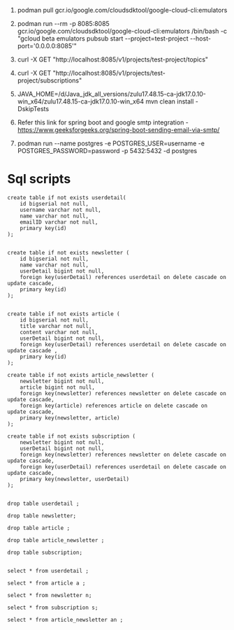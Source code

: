 1. podman pull gcr.io/google.com/cloudsdktool/google-cloud-cli:emulators

2. podman run --rm -p 8085:8085 gcr.io/google.com/cloudsdktool/google-cloud-cli:emulators /bin/bash -c "gcloud beta emulators pubsub start --project=test-project --host-port='0.0.0.0:8085'"

3. curl -X GET "http://localhost:8085/v1/projects/test-project/topics"

4. curl -X GET "http://localhost:8085/v1/projects/test-project/subscriptions"

5. JAVA_HOME=/d/Java_jdk_all_versions/zulu17.48.15-ca-jdk17.0.10-win_x64/zulu17.48.15-ca-jdk17.0.10-win_x64 mvn clean install -DskipTests

6. Refer this link for spring boot and google smtp integration - https://www.geeksforgeeks.org/spring-boot-sending-email-via-smtp/

7. podman run --name postgres -e POSTGRES_USER=username -e POSTGRES_PASSWORD=password -p 5432:5432 -d postgres



# Sql scripts
```
create table if not exists userdetail(
	id bigserial not null,
	username varchar not null,
	name varchar not null,
	emailID varchar not null,
	primary key(id)
);


create table if not exists newsletter (
	id bigserial not null,
	name varchar not null,
	userDetail bigint not null,
	foreign key(userDetail) references userdetail on delete cascade on update cascade, 
	primary key(id)
);


create table if not exists article (
	id bigserial not null,
	title varchar not null,
	content varchar not null,
	userDetail bigint not null,
	foreign key(userDetail) references userdetail on delete cascade on update cascade ,
	primary key(id)
);

create table if not exists article_newsletter (
	newsletter bigint not null,
	article bigint not null,
	foreign key(newsletter) references newsletter on delete cascade on update cascade,
	foreign key(article) references article on delete cascade on update cascade,
	primary key(newsletter, article)
);

create table if not exists subscription (
	newsletter bigint not null,
	userDetail bigint not null,
	foreign key(newsletter) references newsletter on delete cascade on update cascade,
	foreign key(userDetail) references userdetail on delete cascade on update cascade,
	primary key(newsletter, userDetail)
);


drop table userdetail ;

drop table newsletter;

drop table article ;

drop table article_newsletter ;

drop table subscription;


select * from userdetail ;

select * from article a ;

select * from newsletter n;

select * from subscription s;

select * from article_newsletter an ;

```